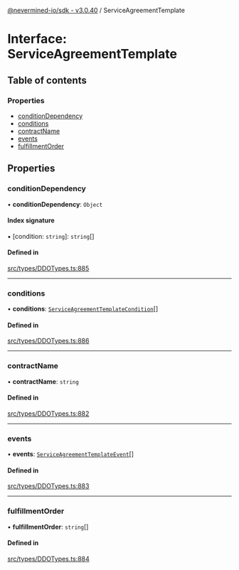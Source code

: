 [@nevermined-io/sdk - v3.0.40](../code-reference.md) / ServiceAgreementTemplate

# Interface: ServiceAgreementTemplate

## Table of contents

### Properties

- [conditionDependency](ServiceAgreementTemplate.md#conditiondependency)
- [conditions](ServiceAgreementTemplate.md#conditions)
- [contractName](ServiceAgreementTemplate.md#contractname)
- [events](ServiceAgreementTemplate.md#events)
- [fulfillmentOrder](ServiceAgreementTemplate.md#fulfillmentorder)

## Properties

### conditionDependency

• **conditionDependency**: `Object`

#### Index signature

▪ [condition: `string`]: `string`[]

#### Defined in

[src/types/DDOTypes.ts:885](https://github.com/nevermined-io/sdk-js/blob/b5e55eab9d0ebcc9023ac5ea2d4b30a77616251e/src/types/DDOTypes.ts#L885)

---

### conditions

• **conditions**: [`ServiceAgreementTemplateCondition`](ServiceAgreementTemplateCondition.md)[]

#### Defined in

[src/types/DDOTypes.ts:886](https://github.com/nevermined-io/sdk-js/blob/b5e55eab9d0ebcc9023ac5ea2d4b30a77616251e/src/types/DDOTypes.ts#L886)

---

### contractName

• **contractName**: `string`

#### Defined in

[src/types/DDOTypes.ts:882](https://github.com/nevermined-io/sdk-js/blob/b5e55eab9d0ebcc9023ac5ea2d4b30a77616251e/src/types/DDOTypes.ts#L882)

---

### events

• **events**: [`ServiceAgreementTemplateEvent`](ServiceAgreementTemplateEvent.md)[]

#### Defined in

[src/types/DDOTypes.ts:883](https://github.com/nevermined-io/sdk-js/blob/b5e55eab9d0ebcc9023ac5ea2d4b30a77616251e/src/types/DDOTypes.ts#L883)

---

### fulfillmentOrder

• **fulfillmentOrder**: `string`[]

#### Defined in

[src/types/DDOTypes.ts:884](https://github.com/nevermined-io/sdk-js/blob/b5e55eab9d0ebcc9023ac5ea2d4b30a77616251e/src/types/DDOTypes.ts#L884)

